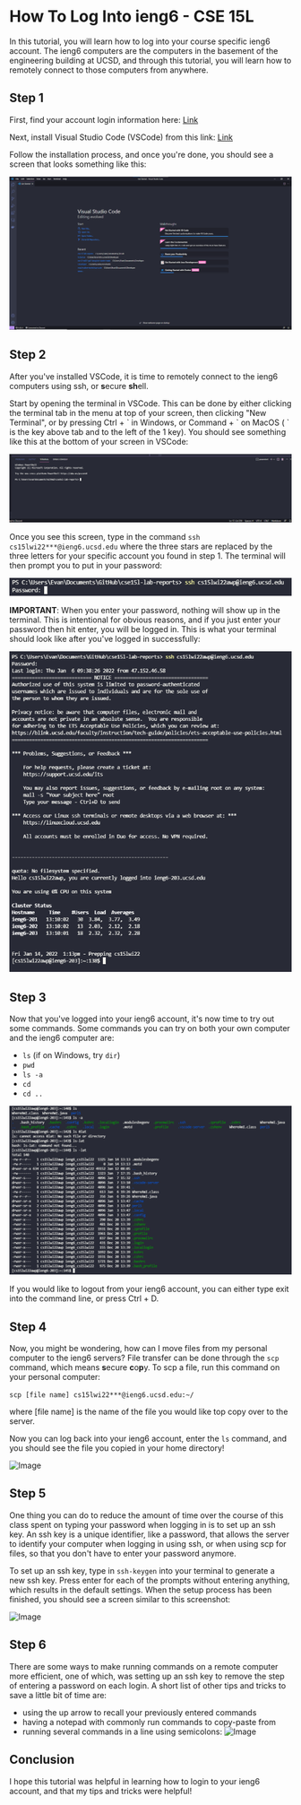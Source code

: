 # How To Log Into ieng6 - CSE 15L

In this tutorial, you will learn how to log into your course specific ieng6 account. The ieng6 computers are the computers in the basement of the engineering building at UCSD, and through this tutorial, you will learn how to remotely connect to those computers from anywhere. 

## Step 1
First, find your account login information here: [Link](https://sdacs.ucsd.edu/~icc/index.php)

Next, install Visual Studio Code (VSCode) from this link: [Link](https://code.visualstudio.com/download)

Follow the installation process, and once you're done, you should see a screen that looks something like this:

![Image](labscreenshot1.png)

## Step 2
After you've installed VSCode, it is time to remotely connect to the ieng6 computers using ssh, or **s**ecure **sh**ell.

Start by opening the terminal in VSCode. This can be done by either clicking the terminal tab in the menu at top of your screen, then clicking "New Terminal", or by pressing Ctrl + \` in Windows, or Command + \` on MacOS ( \` is the key above tab and to the left of the 1 key). You should see something like this at the bottom of your screen in VSCode: 

![Image](labscreenshot2.png)

Once you see this screen, type in the command `ssh cs15lwi22***@ieng6.ucsd.edu` where the three stars are replaced by the three letters for your specific account you found in step 1. The terminal will then prompt you to put in your password: 

![Image](labscreenshot3.png)

**IMPORTANT**: When you enter your password, nothing will show up in the terminal. This is intentional for obvious reasons, and if you just enter your password then hit enter, you will be logged in. This is what your terminal should look like after you've logged in successfully: 

![Image](labscreenshot4.png)

## Step 3

Now that you've logged into your ieng6 account, it's now time to try out some commands. Some commands you can try on both your own computer and the ieng6 computer are: 
* `ls` (if on Windows, try `dir`)
* `pwd`
* `ls -a`
* `cd`
* `cd ..`

![Image](labscreenshot5.png)

If you would like to logout from your ieng6 account, you can either type exit into the command line, or press Ctrl + D. 

## Step 4

Now, you might be wondering, how can I move files from my personal computer to the ieng6 servers? File transfer can be done through the `scp` command, which means **s**ecure **c**o**p**y. To scp a file, run this command on your personal computer:

```scp [file name] cs15lwi22***@ieng6.ucsd.edu:~/```

where [file name] is the name of the file you would like top copy over to the server. 

Now you can log back into your ieng6 account, enter the `ls` command, and you should see the file you copied in your home directory!

![Image](labscreenshot6.png)

## Step 5

One thing you can do to reduce the amount of time over the course of this class spent on typing your password when logging in is to set up an ssh key. An ssh key is a unique identifier, like a password, that allows the server to identify your computer when logging in using ssh, or when using scp for files, so that you don't have to enter your password anymore. 

To set up an ssh key, type in `ssh-keygen` into your terminal to generate a new ssh key. Press enter for each of the prompts without entering anything, which results in the default settings. When the setup process has been finished, you should see a screen similar to this screenshot: 

![Image](labscreenshot7.png)

## Step 6

There are some ways to make running commands on a remote computer more efficient, one of which, was setting up an ssh key to remove the step of entering a password on each login. A short list of other tips and tricks to save a little bit of time are: 

* using the up arrow to recall your previously entered commands
* having a notepad with commonly run commands to copy-paste from
* running several commands in a line using semicolons:
![Image](labscreenshot8.png)

## Conclusion

I hope this tutorial was helpful in learning how to login to your ieng6 account, and that my tips and tricks were helpful!